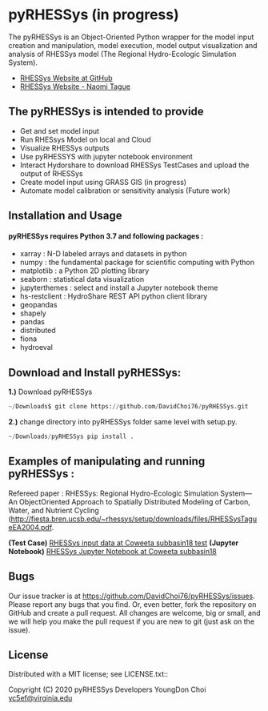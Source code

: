 # pyRHESSys (in progress)

The pyRHESSys is an Object-Oriented Python wrapper for the model input creation and manipulation, model execution, model output visualization and analysis of RHESSys model (The Regional Hydro-Ecologic Simulation System).

* [RHESSys Website at GitHub ](https://github.com/RHESSys)
* [RHESSys Website - Naomi Tague ](http://fiesta.bren.ucsb.edu/~rhessys/)

## The pyRHESSys is intended to provide

 - Get and set model input
 - Run RHESsys Model on local and Cloud 
 - Visualize RHESSys outputs
 - Use pyRHESSYS with jupyter notebook environment 
 - Interact Hydorshare to download RHESSys TestCases and upload the output of RHESSys 
 - Create model input using GRASS GIS (in progress)
 - Automate model calibration or sensitivity analysis (Future work)
 
## Installation and Usage

#### pyRHESSys requires Python 3.7 and following packages :

 - xarray : N-D labeled arrays and datasets in python
 - numpy : the fundamental package for scientific computing with Python
 - matplotlib : a Python 2D plotting library 
 - seaborn : statistical data visualization 
 - jupyterthemes : select and install a Jupyter notebook theme
 - hs-restclient : HydroShare REST API python client library
 - geopandas
 - shapely
 - pandas
 - distributed
 - fiona
 - hydroeval
     
## Download and Install pyRHESSys:

**1.)**  Download pyRHESSys
```python
~/Downloads$ git clone https://github.com/DavidChoi76/pyRHESSys.git
```
        
**2.)**  change directory into pyRHESSys folder same level with setup.py.
```python
~/Downloads/pyRHESSys pip install .
```

## Examples of manipulating and running pyRHESSys :

Refereed paper : RHESSys: Regional Hydro-Ecologic Simulation System—An ObjectOriented Approach to Spatially Distributed Modeling of Carbon, Water, and Nutrient Cycling (http://fiesta.bren.ucsb.edu/~rhessys/setup/downloads/files/RHESSysTagueEA2004.pdf.

**(Test Case)** [RHESSys input data at Coweeta subbasin18 test](https://www.hydroshare.org/resource/6e34c42af35a4f51b1642de70ed6af95/) 
**(Jupyter Notebook)** [RHESSys Jupyter Notebook at Coweeta subbasin18](https://www.hydroshare.org/resource/9c2c5df86f1a48c0a57c1d142b4dc9a4/)
         
## Bugs
  Our issue tracker is at https://github.com/DavidChoi76/pyRHESSys/issues.
  Please report any bugs that you find.  Or, even better, fork the repository on
  GitHub and create a pull request.  All changes are welcome, big or small, and we
  will help you make the pull request if you are new to git
  (just ask on the issue).

## License
  Distributed with a MIT license; see LICENSE.txt::

  Copyright (C) 2020 pyRHESSys Developers
  YoungDon Choi <yc5ef@virginia.edu>
 
